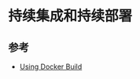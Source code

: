 # 持续集成和持续部署

## 参考

* [Using Docker Build](https://docs.gitlab.com/ce/ci/docker/using_docker_build.html)
